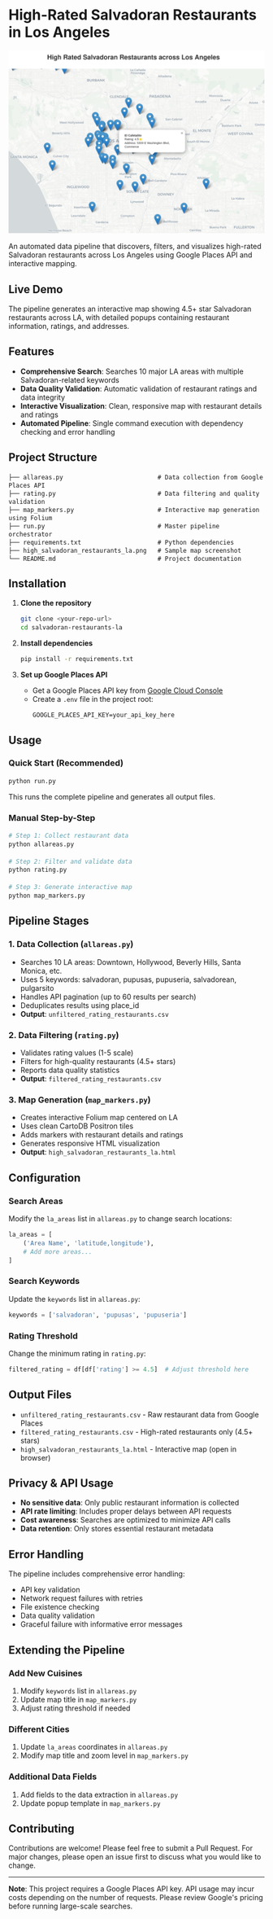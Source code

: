 # High-Rated Salvadoran Restaurants in Los Angeles

![Salvadoran Restaurants Map](high_salvadoran_restaurants_la.png)

An automated data pipeline that discovers, filters, and visualizes high-rated Salvadoran restaurants across Los Angeles using Google Places API and interactive mapping.

## Live Demo

The pipeline generates an interactive map showing 4.5+ star Salvadoran restaurants across LA, with detailed popups containing restaurant information, ratings, and addresses.

## Features

- **Comprehensive Search**: Searches 10 major LA areas with multiple Salvadoran-related keywords
- **Data Quality Validation**: Automatic validation of restaurant ratings and data integrity  
- **Interactive Visualization**: Clean, responsive map with restaurant details and ratings
- **Automated Pipeline**: Single command execution with dependency checking and error handling

## Project Structure

```
├── allareas.py                          # Data collection from Google Places API
├── rating.py                            # Data filtering and quality validation
├── map_markers.py                       # Interactive map generation using Folium
├── run.py                               # Master pipeline orchestrator
├── requirements.txt                     # Python dependencies
├── high_salvadoran_restaurants_la.png   # Sample map screenshot
└── README.md                            # Project documentation
```

## Installation

1. **Clone the repository**
   ```bash
   git clone <your-repo-url>
   cd salvadoran-restaurants-la
   ```

2. **Install dependencies**
   ```bash
   pip install -r requirements.txt
   ```

3. **Set up Google Places API**
   - Get a Google Places API key from [Google Cloud Console](https://console.cloud.google.com/)
   - Create a `.env` file in the project root:
     ```
     GOOGLE_PLACES_API_KEY=your_api_key_here
     ```

## Usage

### Quick Start (Recommended)
```bash
python run.py
```

This runs the complete pipeline and generates all output files.

### Manual Step-by-Step
```bash
# Step 1: Collect restaurant data
python allareas.py

# Step 2: Filter and validate data  
python rating.py

# Step 3: Generate interactive map
python map_markers.py
```

## Pipeline Stages

### 1. Data Collection (`allareas.py`)
- Searches 10 LA areas: Downtown, Hollywood, Beverly Hills, Santa Monica, etc.
- Uses 5 keywords: salvadoran, pupusas, pupuseria, salvadorean, pulgarsito
- Handles API pagination (up to 60 results per search)
- Deduplicates results using place_id
- **Output**: `unfiltered_rating_restaurants.csv`

### 2. Data Filtering (`rating.py`)
- Validates rating values (1-5 scale)
- Filters for high-quality restaurants (4.5+ stars)
- Reports data quality statistics
- **Output**: `filtered_rating_restaurants.csv`

### 3. Map Generation (`map_markers.py`)
- Creates interactive Folium map centered on LA
- Uses clean CartoDB Positron tiles
- Adds markers with restaurant details and ratings
- Generates responsive HTML visualization
- **Output**: `high_salvadoran_restaurants_la.html`

## Configuration

### Search Areas
Modify the `la_areas` list in `allareas.py` to change search locations:
```python
la_areas = [
    ('Area Name', 'latitude,longitude'),
    # Add more areas...
]
```

### Search Keywords  
Update the `keywords` list in `allareas.py`:
```python
keywords = ['salvadoran', 'pupusas', 'pupuseria']
```

### Rating Threshold
Change the minimum rating in `rating.py`:
```python
filtered_rating = df[df['rating'] >= 4.5]  # Adjust threshold here
```

## Output Files

- `unfiltered_rating_restaurants.csv` - Raw restaurant data from Google Places
- `filtered_rating_restaurants.csv` - High-rated restaurants only (4.5+ stars)
- `high_salvadoran_restaurants_la.html` - Interactive map (open in browser)

## Privacy & API Usage

- **No sensitive data**: Only public restaurant information is collected
- **API rate limiting**: Includes proper delays between API requests
- **Cost awareness**: Searches are optimized to minimize API calls
- **Data retention**: Only stores essential restaurant metadata

## Error Handling

The pipeline includes comprehensive error handling:
- API key validation
- Network request failures with retries
- File existence checking
- Data quality validation
- Graceful failure with informative error messages

## Extending the Pipeline

### Add New Cuisines
1. Modify `keywords` list in `allareas.py`
2. Update map title in `map_markers.py`
3. Adjust rating threshold if needed

### Different Cities
1. Update `la_areas` coordinates in `allareas.py`
2. Modify map title and zoom level in `map_markers.py`

### Additional Data Fields
1. Add fields to the data extraction in `allareas.py`
2. Update popup template in `map_markers.py`

## Contributing

Contributions are welcome! Please feel free to submit a Pull Request. For major changes, please open an issue first to discuss what you would like to change.

---

**Note**: This project requires a Google Places API key. API usage may incur costs depending on the number of requests. Please review Google's pricing before running large-scale searches.